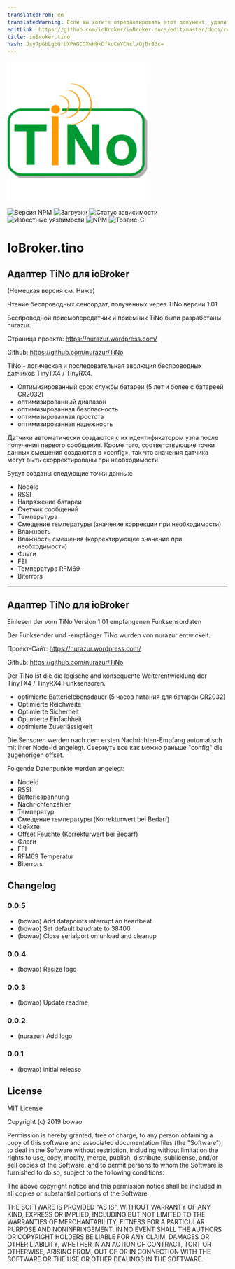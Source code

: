```yaml
---
translatedFrom: en
translatedWarning: Если вы хотите отредактировать этот документ, удалите поле «translationFrom», в противном случае этот документ будет снова автоматически переведен
editLink: https://github.com/ioBroker/ioBroker.docs/edit/master/docs/ru/adapterref/iobroker.tino/README.md
title: ioBroker.tino
hash: Jsy7pGbLgbQrUXPWGCOXwH9kDfkuCeYCNcl/OjDrB3c=
---
```

![логотип](../../../en/adapterref/iobroker.tino/admin/tino.png)

![Версия NPM](http://img.shields.io/npm/v/iobroker.tino.svg)
![Загрузки](https://img.shields.io/npm/dm/iobroker.tino.svg)
![Статус зависимости](https://img.shields.io/david/bowao/iobroker.tino.svg)
![Известные уязвимости](https://snyk.io/test/github/bowao/ioBroker.tino/badge.svg)
![NPM](https://nodei.co/npm/iobroker.tino.png?downloads=true)
![Трэвис-CI](http://img.shields.io/travis/bowao/ioBroker.tino/master.svg)

# IoBroker.tino
## Адаптер TiNo для ioBroker
(Немецкая версия см. Ниже)

Чтение беспроводных сенсордат, полученных через TiNo версии 1.01

Беспроводной приемопередатчик и приемник TiNo были разработаны nurazur.

Страница проекта: https://nurazur.wordpress.com/

Github: https://github.com/nurazur/TiNo

TiNo - логическая и последовательная эволюция беспроводных датчиков TinyTX4 / TinyRX4.

* Оптимизированный срок службы батареи (5 лет и более с батареей CR2032)
* оптимизированный диапазон
* оптимизированная безопасность
* оптимизированная простота
* оптимизированная надежность

Датчики автоматически создаются с их идентификатором узла после получения первого сообщения.
Кроме того, соответствующие точки данных смещения создаются в «config», так что значения датчика могут быть скорректированы при необходимости.

Будут созданы следующие точки данных:

* NodeId
* RSSI
* Напряжение батареи
* Счетчик сообщений
* Температура
* Смещение температуры (значение коррекции при необходимости)
* Влажность
* Влажность смещения (корректирующее значение при необходимости)
* Флаги
* FEI
* Температура RFM69
* Biterrors

-------------------------------------------------------------------------------------------

## Адаптер TiNo для ioBroker
Einlesen der vom TiNo Version 1.01 empfangenen Funksensordaten

Der Funksender und -empfänger TiNo wurden von nurazur entwickelt.

Проект-Сайт: https://nurazur.wordpress.com/

Github: https://github.com/nurazur/TiNo

Der TiNo ist die die logische and konsequente Weiterentwicklung der TinyTX4 / TinyRX4 Funksensoren.

* optimierte Batterielebensdauer (5 часов питания для батареи CR2032)
* Optimierte Reichweite
* Optimierte Sicherheit
* Optimierte Einfachheit
* optimierte Zuverlässigkeit

Die Sensoren werden nach dem ersten Nachrichten-Empfang automatisch mit ihrer Node-Id angelegt.
Свернуть все как можно раньше "config" die zugehörigen offset.

Folgende Datenpunkte werden angelegt:

* NodeId
* RSSI
* Batteriespannung
* Nachrichtenzähler
* Температур
* Смещение температуры (Korrekturwert bei Bedarf)
* Фейхте
* Offset Feuchte (Korrekturwert bei Bedarf)
* Флаги
* FEI
* RFM69 Temperatur
* Biterrors

## Changelog

### 0.0.5
- (bowao) Add datapoints interrupt an heartbeat
- (bowao) Set default baudrate to 38400
- (bowao) Close serialport on unload and cleanup

### 0.0.4
- (bowao) Resize logo

### 0.0.3
- (bowao) Update readme

### 0.0.2
- (nurazur) Add logo

### 0.0.1
- (bowao) initial release

## License
MIT License

Copyright (c) 2019 bowao

Permission is hereby granted, free of charge, to any person obtaining a copy
of this software and associated documentation files (the "Software"), to deal
in the Software without restriction, including without limitation the rights
to use, copy, modify, merge, publish, distribute, sublicense, and/or sell
copies of the Software, and to permit persons to whom the Software is
furnished to do so, subject to the following conditions:

The above copyright notice and this permission notice shall be included in all
copies or substantial portions of the Software.

THE SOFTWARE IS PROVIDED "AS IS", WITHOUT WARRANTY OF ANY KIND, EXPRESS OR
IMPLIED, INCLUDING BUT NOT LIMITED TO THE WARRANTIES OF MERCHANTABILITY,
FITNESS FOR A PARTICULAR PURPOSE AND NONINFRINGEMENT. IN NO EVENT SHALL THE
AUTHORS OR COPYRIGHT HOLDERS BE LIABLE FOR ANY CLAIM, DAMAGES OR OTHER
LIABILITY, WHETHER IN AN ACTION OF CONTRACT, TORT OR OTHERWISE, ARISING FROM,
OUT OF OR IN CONNECTION WITH THE SOFTWARE OR THE USE OR OTHER DEALINGS IN THE
SOFTWARE.